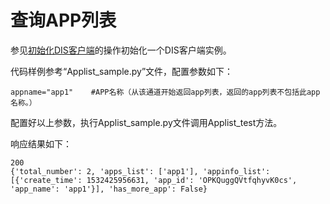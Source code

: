 # 查询APP列表<a name="dayu_06_0040"></a>

参见[初始化DIS客户端](初始化DIS客户端-2.md)的操作初始化一个DIS客户端实例。

代码样例参考“Applist\_sample.py”文件，配置参数如下：

```
appname="app1"    #APP名称（从该通道开始返回app列表，返回的app列表不包括此app名称。）
```

配置好以上参数，执行Applist\_sample.py文件调用Applist\_test方法。

响应结果如下：

```
200
{'total_number': 2, 'apps_list': ['app1'], 'appinfo_list': [{'create_time': 1532425956631, 'app_id': 'OPKQuggQVtfqhyvK0cs', 'app_name': 'app1'}], 'has_more_app': False}
```


